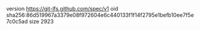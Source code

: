 version https://git-lfs.github.com/spec/v1
oid sha256:86d519967a3379e08f972604e6c440133f1f14f2795e1befb10ee7f5e7c0c5ad
size 2923
